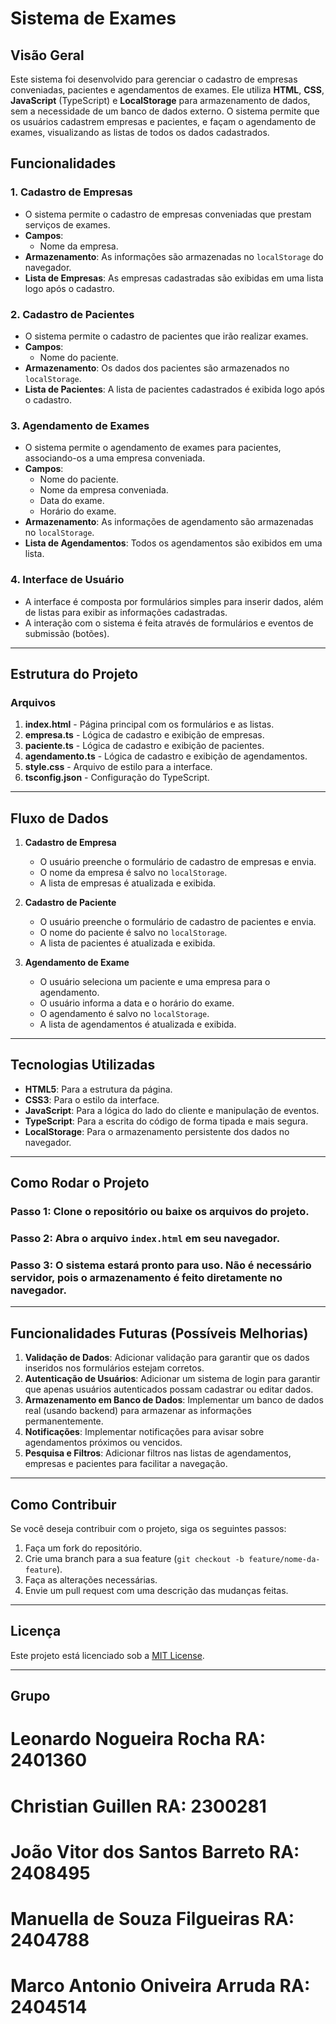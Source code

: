 # Sistema de Exames

## Visão Geral
Este sistema foi desenvolvido para gerenciar o cadastro de empresas conveniadas, pacientes e agendamentos de exames. Ele utiliza **HTML**, **CSS**, **JavaScript** (TypeScript) e **LocalStorage** para armazenamento de dados, sem a necessidade de um banco de dados externo. O sistema permite que os usuários cadastrem empresas e pacientes, e façam o agendamento de exames, visualizando as listas de todos os dados cadastrados.

## Funcionalidades

### 1. Cadastro de Empresas
- O sistema permite o cadastro de empresas conveniadas que prestam serviços de exames.
- **Campos**:
  - Nome da empresa.
- **Armazenamento**: As informações são armazenadas no `localStorage` do navegador.
- **Lista de Empresas**: As empresas cadastradas são exibidas em uma lista logo após o cadastro.
  
### 2. Cadastro de Pacientes
- O sistema permite o cadastro de pacientes que irão realizar exames.
- **Campos**:
  - Nome do paciente.
- **Armazenamento**: Os dados dos pacientes são armazenados no `localStorage`.
- **Lista de Pacientes**: A lista de pacientes cadastrados é exibida logo após o cadastro.

### 3. Agendamento de Exames
- O sistema permite o agendamento de exames para pacientes, associando-os a uma empresa conveniada.
- **Campos**:
  - Nome do paciente.
  - Nome da empresa conveniada.
  - Data do exame.
  - Horário do exame.
- **Armazenamento**: As informações de agendamento são armazenadas no `localStorage`.
- **Lista de Agendamentos**: Todos os agendamentos são exibidos em uma lista.

### 4. Interface de Usuário
- A interface é composta por formulários simples para inserir dados, além de listas para exibir as informações cadastradas.
- A interação com o sistema é feita através de formulários e eventos de submissão (botões).

---

## Estrutura do Projeto

### Arquivos
1. **index.html** - Página principal com os formulários e as listas.
2. **empresa.ts** - Lógica de cadastro e exibição de empresas.
3. **paciente.ts** - Lógica de cadastro e exibição de pacientes.
4. **agendamento.ts** - Lógica de cadastro e exibição de agendamentos.
5. **style.css** - Arquivo de estilo para a interface.
6. **tsconfig.json** - Configuração do TypeScript.

---

## Fluxo de Dados

1. **Cadastro de Empresa**
   - O usuário preenche o formulário de cadastro de empresas e envia.
   - O nome da empresa é salvo no `localStorage`.
   - A lista de empresas é atualizada e exibida.

2. **Cadastro de Paciente**
   - O usuário preenche o formulário de cadastro de pacientes e envia.
   - O nome do paciente é salvo no `localStorage`.
   - A lista de pacientes é atualizada e exibida.

3. **Agendamento de Exame**
   - O usuário seleciona um paciente e uma empresa para o agendamento.
   - O usuário informa a data e o horário do exame.
   - O agendamento é salvo no `localStorage`.
   - A lista de agendamentos é atualizada e exibida.

---

## Tecnologias Utilizadas
- **HTML5**: Para a estrutura da página.
- **CSS3**: Para o estilo da interface.
- **JavaScript**: Para a lógica do lado do cliente e manipulação de eventos.
- **TypeScript**: Para a escrita do código de forma tipada e mais segura.
- **LocalStorage**: Para o armazenamento persistente dos dados no navegador.

---

## Como Rodar o Projeto

### Passo 1: Clone o repositório ou baixe os arquivos do projeto.

### Passo 2: Abra o arquivo `index.html` em seu navegador.

### Passo 3: O sistema estará pronto para uso. Não é necessário servidor, pois o armazenamento é feito diretamente no navegador.

---

## Funcionalidades Futuras (Possíveis Melhorias)

1. **Validação de Dados**: Adicionar validação para garantir que os dados inseridos nos formulários estejam corretos.
2. **Autenticação de Usuários**: Adicionar um sistema de login para garantir que apenas usuários autenticados possam cadastrar ou editar dados.
3. **Armazenamento em Banco de Dados**: Implementar um banco de dados real (usando backend) para armazenar as informações permanentemente.
4. **Notificações**: Implementar notificações para avisar sobre agendamentos próximos ou vencidos.
5. **Pesquisa e Filtros**: Adicionar filtros nas listas de agendamentos, empresas e pacientes para facilitar a navegação.

---

## Como Contribuir

Se você deseja contribuir com o projeto, siga os seguintes passos:
1. Faça um fork do repositório.
2. Crie uma branch para a sua feature (`git checkout -b feature/nome-da-feature`).
3. Faça as alterações necessárias.
4. Envie um pull request com uma descrição das mudanças feitas.

---

## Licença

Este projeto está licenciado sob a [MIT License](LICENSE).

---

## Grupo

# Leonardo Nogueira Rocha RA: 2401360
# Christian Guillen RA: 2300281
# João Vitor dos Santos Barreto RA: 2408495
# Manuella de Souza Filgueiras RA: 2404788
# Marco Antonio Oniveira Arruda RA: 2404514
